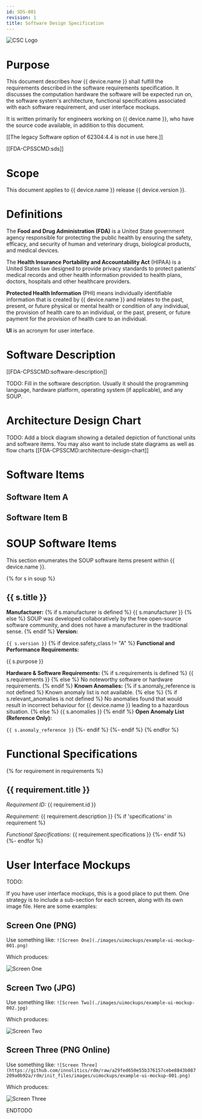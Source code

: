 ```yaml
---
id: SDS-001
revision: 1
title: Software Design Specification
---
```

![CSC Logo](./images/CSC-logo.png)

# Purpose

This document describes *how* {{ device.name }} shall fulfill the requirements described in the software requirements specification. It discusses the computation hardware the software will be expected run on, the software system's architecture, functional specifications associated with each software requirement, and user interface mockups.

It is written primarily for engineers working on {{ device.name }}, who have the source code available, in addition to this document.

[[The legacy Software option of 62304:4.4 is not in use here.]]

[[FDA-CPSSCMD:sds]]

# Scope

This document applies to {{ device.name }} release {{ device.version }}.

# Definitions

The **Food and Drug Administration (FDA)** is a United State government agency responsible for protecting the public health by ensuring the safety, efficacy, and security of human and veterinary drugs, biological products, and medical devices.

The **Health Insurance Portability and Accountability Act** (HIPAA) is a United States law designed to provide privacy standards to protect patients' medical records and other health information provided to health plans, doctors, hospitals and other healthcare providers.

**Protected Health Information** (PHI) means individually identifiable information that is created by {{ device.name }} and relates to the past, present, or future physical or mental health or condition of any individual, the provision of health care to an individual, or the past, present, or future payment for the provision of health care to an individual.

**UI** is an acronym for user interface.

# Software Description

[[FDA-CPSSCMD:software-description]]

TODO: Fill in the software description. Usually it should the programming language, hardware platform, operating system (if applicable), and any SOUP.

# Architecture Design Chart

TODO: Add a block diagram showing a detailed depiction of functional units and software items.  You may also want to include state diagrams as well as flow charts [[FDA-CPSSCMD:architecture-design-chart]]

# Software Items

## Software Item A

## Software Item B

# SOUP Software Items

This section enumerates the SOUP software items present within {{ device.name }}.

{% for s in soup %}
## {{ s.title }}

**Manufacturer:**
{% if s.manufacturer is defined %}
{{ s.manufacturer }}
{% else %}
SOUP was developed collaboratively by the free open-source software community, and does not have a manufacturer in the traditional sense.
{% endif %}
**Version:**

`{{ s.version }}`
{% if device.safety_class != "A" %}
**Functional and Performance Requirements:**

{{ s.purpose }}

**Hardware & Software Requirements:**
{% if s.requirements is defined %}
{{ s.requirements }}
{% else %}
No noteworthy software or hardware requirements.
{% endif %}
**Known Anomalies:**
{% if s.anomaly_reference is not defined %}
Known anomaly list is not available.
{% else %}
{% if s.relevant_anomalies is not defined %}
No anomalies found that would result in incorrect behaviour for {{ device.name }} leading to a hazardous situation.
{% else %}
{{ s.anomalies }}
{% endif %}
**Open Anomaly List (Reference Only):**

`{{ s.anomaly_reference }}`
{%- endif %}
{%- endif %}
{% endfor %}

# Functional Specifications
{% for requirement in requirements %}
## {{ requirement.title }}

*Requirement ID:* {{ requirement.id }}

*Requirement:* {{ requirement.description }}
{% if 'specifications' in requirement %}

*Functional Specifications:*
{{ requirement.specifications }}
{%- endif %}
{%- endfor %}

# User Interface Mockups

TODO: 

If you have user interface mockups, this is a good place to put them. One strategy is to include a sub-section for each screen, along with its own image file. Here are some examples:

## Screen One (PNG)

Use something like: `![Screen One](./images/uimockups/example-ui-mockup-001.png)`

Which produces:

![Screen One](./images/uimockups/example-ui-mockup-001.png)

## Screen Two (JPG)

Use something like: `![Screen Two](./images/uimockups/example-ui-mockup-002.jpg)`

Which produces:

![Screen Two](./images/uimockups/example-ui-mockup-002.jpg)

## Screen Three (PNG Online)

Use something like: `![Screen Three](https://github.com/innolitics/rdm/raw/a29fed650e55b376157cebe8843b087209a0b92a/rdm/init_files/images/uimockups/example-ui-mockup-001.png)`

Which produces:

![Screen Three](https://github.com/innolitics/rdm/raw/a29fed650e55b376157cebe8843b087209a0b92a/rdm/init_files/images/uimockups/example-ui-mockup-001.png)

ENDTODO
